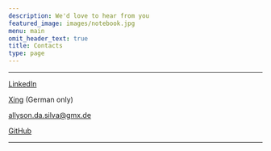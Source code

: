 ```yaml
---
description: We'd love to hear from you
featured_image: images/notebook.jpg
menu: main
omit_header_text: true
title: Contacts
type: page
---
```


---
[LinkedIn](https://www.linkedin.com/in/allyson-silva-95aa3a22/?locale=en_US)

[Xing](https://www.xing.com/profile/Allyson_daSilva/cv) (German only)

allyson.da.silva@gmx.de

[GitHub](https://github.com/AllysonAOdS)

---